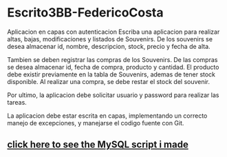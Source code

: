 # Escrito3BB-FedericoCosta

Aplicacion en capas con autenticacion
Escriba una aplicacion para realizar altas, bajas, modificaciones y listados de Souvenirs.
De los souvenirs se desea almacenar id, nombre, descripcion, stock, precio y fecha de alta.

Tambien se deben registrar las compras de los Souvenirs. De las compras se desea almacenar id, fecha de compra, producto y cantidad. El producto debe existir previamente en la tabla de Souvenirs, ademas de tener stock disponible. Al realizar una compra, se debe restar el stock del souvenir.

Por ultimo, la aplicacion debe solicitar usuario y password para realizar las tareas.

La aplicacion debe estar escrita en capas, implementando un correcto manejo de excepciones, y manejarse el codigo fuente con Git.

## [click here to see the MySQL script i made](https://github.com/FedericoCosta2021/Escrito3BB-FedericoCosta-MysqlScript)
